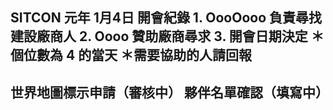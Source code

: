 SITCON 元年 	1月4日	開會紀錄
	1. OooOooo 負責尋找建設廠商人 
	2. Oooo 贊助廠商尋求
	3. 開會日期決定
		＊個位數為 4 的當天
	＊需要協助的人請回報
-------------------------------------------------------
世界地圖標示申請（審核中）
	夥伴名單確認（填寫中）
-------------------------------------------------------
